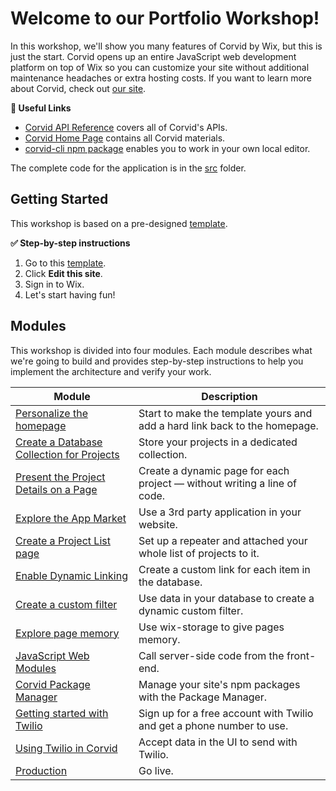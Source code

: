 # Welcome to our Portfolio Workshop!

In this workshop, we'll show you many features of Corvid by Wix, but this is just the start. Corvid opens up an entire JavaScript web development platform on top of Wix so you can customize your site without additional maintenance headaches or extra hosting costs. If you want to learn more about Corvid, check out [our site](https://www.wix.com/corvid/).

**:link: Useful Links**

- [Corvid API Reference](https://www.wix.com/corvid/reference/) covers all of Corvid's APIs.
- [Corvid Home Page](https://www.wix.com/corvid) contains all Corvid materials.
- [corvid-cli npm package](https://www.npmjs.com/package/corvid-cli) enables you to work in your own local editor.

The complete code for the application is in the [src](src) folder.

## Getting Started

This workshop is based on a pre-designed [template](https://www.wix.com/website-template/view/html/2495).

**:white_check_mark: Step-by-step instructions**

1. Go to this [template](https://www.wix.com/website-template/view/html/2495).
2. Click **Edit this site**.
3. Sign in to Wix.
4. Let's start having fun!

## Modules

This workshop is divided into four modules. Each module describes what we're going to build and provides step-by-step instructions to help you implement the architecture and verify your work.

| Module                                                                       | Description                                                               |
| ---------------------------------------------------------------------------- | ------------------------------------------------------------------------- |
| [Personalize the homepage](docs/PERSONAL_HOME.md)           | Start to make the template yours and add a hard link back to the homepage.                          |
| [Create a Database Collection for Projects](docs/PROJECT_COLLECTION.md)           | Store your projects in a dedicated collection.                            |
| [Present the Project Details on a Page](docs/PRESENTING_A_PROJECT.md)                | Create a dynamic page for each project — without writing a line of code. |
| [Explore the App Market](docs/APP_MARKET.md) | Use a 3rd party application in your website.                    |
| [Create a Project List page](docs/PROJECT_REPEATER.md)                | Set up a repeater and attached your whole list of projects to it.           |
| [Enable Dynamic Linking](docs/DYNAMIC_LINKS.md)                                          | Create a custom link for each item in the database.                       |
| [Create a custom filter](docs/CUSTOM_FILTER.md)                       | Use data in your database to create a dynamic custom filter.                            |
| [Explore page memory](docs/PAGE_MEMORY.md)                                                   | Use wix-storage to give pages memory.                                                             |
| [JavaScript Web Modules](docs/JS_WEB_MODULES.md)           | Call server-side code from the front-end.                          |
| [Corvid Package Manager](docs/PACKAGE_MANAGER.md)                                                              | Manage your site's npm packages with the Package Manager.                                                              |
| [Getting started with Twilio](docs/TWILIO_START.md)                                       | Sign up for a free account with Twilio and get a phone number to use.                                                               |
| [Using Twilio in Corvid](docs/TWILIO_USAGE.md)                                       | Accept data in the UI to send with Twilio.                                                               |
| [Production](docs/PRODUCTION.md)                                                           | Go live.                                                               |
